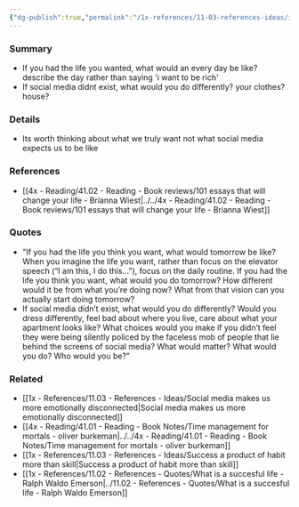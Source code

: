 ```yaml
---
{"dg-publish":true,"permalink":"/1x-references/11-03-references-ideas/if-social-media-didnt-exist-what-would-you-do/","title":"If social media didnt exist what would you do"}
---
```



### Summary
- If you had the life you wanted, what would an every day be like? describe the day rather than saying 'i want to be rich'
- If social media didnt exist, what would you do differently? your clothes? house?

### Details
- Its worth thinking about what we truly want not what social media expects us to be like

### References
- [[4x - Reading/41.02 - Reading - Book reviews/101 essays that will change your life - Brianna Wiest\|../../4x - Reading/41.02 - Reading - Book reviews/101 essays that will change your life - Brianna Wiest]]

### Quotes
- "If you had the life you think you want, what would tomorrow be like? When you imagine the life you want, rather than focus on the elevator speech (“I am this, I do this…”), focus on the daily routine. If you had the life you think you want, what would you do tomorrow? How different would it be from what you’re doing now? What from that vision can you actually start doing tomorrow? 
- If social media didn’t exist, what would you do differently? Would you dress differently, feel bad about where you live, care about what your apartment looks like? What choices would you make if you didn’t feel they were being silently policed by the faceless mob of people that lie behind the screens of social media? What would matter? What would you do? Who would you be?"

### Related
- [[1x - References/11.03 - References - Ideas/Social media makes us more emotionally disconnected\|Social media makes us more emotionally disconnected]]
- [[4x - Reading/41.01 - Reading - Book Notes/Time management for mortals - oliver burkeman\|../../4x - Reading/41.01 - Reading - Book Notes/Time management for mortals - oliver burkeman]]
- [[1x - References/11.03 - References - Ideas/Success a product of habit more than skill\|Success a product of habit more than skill]]
- [[1x - References/11.02 - References - Quotes/What is a succesful life - Ralph Waldo Emerson\|../11.02 - References - Quotes/What is a succesful life - Ralph Waldo Emerson]]